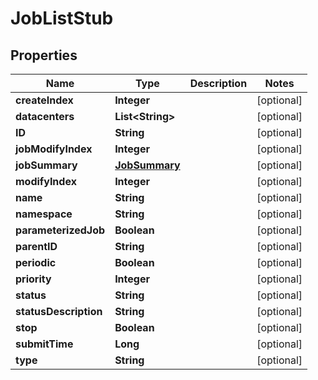

# JobListStub


## Properties

| Name | Type | Description | Notes |
|------------ | ------------- | ------------- | -------------|
|**createIndex** | **Integer** |  |  [optional] |
|**datacenters** | **List&lt;String&gt;** |  |  [optional] |
|**ID** | **String** |  |  [optional] |
|**jobModifyIndex** | **Integer** |  |  [optional] |
|**jobSummary** | [**JobSummary**](JobSummary.md) |  |  [optional] |
|**modifyIndex** | **Integer** |  |  [optional] |
|**name** | **String** |  |  [optional] |
|**namespace** | **String** |  |  [optional] |
|**parameterizedJob** | **Boolean** |  |  [optional] |
|**parentID** | **String** |  |  [optional] |
|**periodic** | **Boolean** |  |  [optional] |
|**priority** | **Integer** |  |  [optional] |
|**status** | **String** |  |  [optional] |
|**statusDescription** | **String** |  |  [optional] |
|**stop** | **Boolean** |  |  [optional] |
|**submitTime** | **Long** |  |  [optional] |
|**type** | **String** |  |  [optional] |



